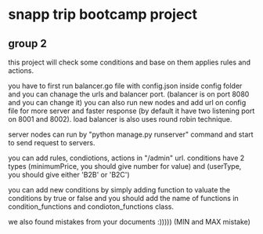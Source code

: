 # snapp trip bootcamp project
## group 2

this project will check some conditions and base on them applies rules and actions.

you have to first run balancer.go file with config.json inside config folder and you can chanage the urls and balancer port. (balancer is on port 8080 and you can change it)
you can also run new nodes and add url on config file for more server and faster response (by default it have two listening port on 8001 and 8002).
load balancer is also uses round robin technique.

server nodes can run by "python manage.py runserver" command and start to send request to servers.

you can add rules, condiotions, actions in "/admin" url.
conditions have 2 types (minimumPrice, you should give number for value) and (userType, you should give either 'B2B' or 'B2C')

you can add new conditions by simply adding function to valuate the conditions by true or false and you should add the name of functions in condition_functions and condioton_functions class.



we also found mistakes from your documents :))))) (MIN and MAX mistake)
